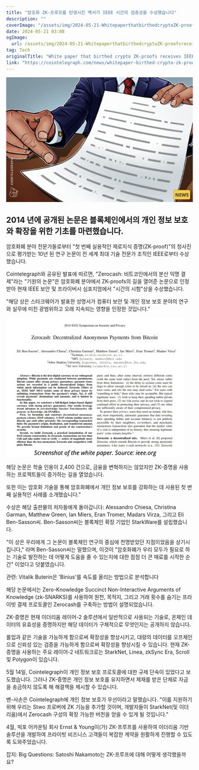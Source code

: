 ```yaml
---
title: "암호화 ZK-프루프를 탄생시킨 백서가 IEEE 시간의 검증상을 수상했습니다"
description: ""
coverImage: "/assets/img/2024-05-21-WhitepaperthatbirthedcryptoZK-proofsreceivesIEEETestofTimeaward_thumbnail.png"
date: 2024-05-21 03:08
ogImage: 
  url: /assets/img/2024-05-21-WhitepaperthatbirthedcryptoZK-proofsreceivesIEEETestofTimeaward_thumbnail.png
tag: Tech
originalTitle: "White paper that birthed crypto ZK-proofs receives IEEE ‘Test of Time’ award"
link: "https://cointelegraph.com/news/whitepaper-birthed-crypto-zk-proofs-receives-ieee-test-of-time-award"
---
```



![2014 년에 발표된 내용](/assets/img/2024-05-21-WhitepaperthatbirthedcryptoZK-proofsreceivesIEEETestofTimeaward_thumbnail.png)

## 2014 년에 공개된 논문은 블록체인에서의 개인 정보 보호와 확장을 위한 기초를 마련했습니다.

암호화폐 분야 전문가들로부터 "첫 번째 실용적인 제로지식 증명(ZK-proof)"의 청사진으로 평가받는 10년 된 연구 논문이 전 세계 최대 기술 전문가 조직인 IEEE로부터 수상했습니다.

Cointelegraph와 공유된 발표에 따르면, "Zerocash: 비트코인에서의 분산 익명 결제"라는 "기원의 논문"은 암호화폐 분야에서 ZK-proofs의 길을 열어준 논문으로 인정받아 현재 IEEE 보안 및 프라이버시 심포지엄에서 "시간의 시험"상을 수상했습니다.

<div class="content-ad"></div>

"해당 상은 스타크웨어가 발표한 성명서가 컴퓨터 보안 및 개인 정보 보호 분야의 연구와 실무에 미친 광범위하고 오래 지속되는 영향을 인정한 것입니다."

![2024-05-21-WhitepaperthatbirthedcryptoZK-proofsreceivesIEEETestofTimeaward_0.png](/assets/img/2024-05-21-WhitepaperthatbirthedcryptoZK-proofsreceivesIEEETestofTimeaward_0.png)

해당 논문은 학술 인용이 2,400 건으로, 금융을 변혁하지는 않았지만 ZK-증명을 사용하는 프로젝트들이 증가하는 길을 열었습니다.

또한 이는 암호화 기술을 통해 암호화폐에서 개인 정보 보호를 강화하는 데 사용된 첫 번째 실용적인 사례를 소개했습니다."

<div class="content-ad"></div>

수상은 해당 출판물의 저자들에게 돌아갑니다: Alessandro Chiesa, Christina Garman, Matthew Green, Ian Miers, Eran Tromer, Madars Virza, 그리고 Eli Ben-Sasson씨. Ben-Sasson씨는 블록체인 확장 기업인 StarkWare를 설립했습니다.

"이 상은 우리에게 그 논문이 블록체인 연구의 중심에 천명받았던 지점이었음을 상기시킵니다," 라며 Ben-Sasson씨는 말했으며, 이것이 "암호화폐가 우리 모두가 필요로 하는 기술로 발전하는 데 어떻게 도움을 줄 수 있는지에 대한 점점 더 큰 매료를 시작한 순간" 이었다고 덧붙였습니다.

관련: Vitalik Buterin은 'Binius'를 속도를 올리는 방법으로 분석합니다

해당 논문에서는 Zero-Knowledge Succinct Non-Interactive Arguments of Knowledge (zk-SNARKS)를 사용하여 원천, 목적지, 그리고 거래 횟수를 숨기는 프라이빗 결제 프로토콜인 Zerocash를 구축하는 방법이 설명되었습니다.

<div class="content-ad"></div>

ZK-증명은 현재 이더리움 레이어-2 솔루션에서 일반적으로 사용되는 기술로, 온체인 데이터의 유효성을 증명하지만 해당 데이터가 구체적으로 무엇인지는 공개하지 않습니다.

롤업과 같은 기술을 가능하게 함으로써 확장성을 향상시키고, 대량의 데이터를 오프체인으로 신뢰성 있는 검증을 가능하게 함으로써 확장성을 향상시킬 수 있습니다. 현재 ZK-증명을 사용하는 주요 레이어-2 네트워크로는 StarkNet, Linea, zkSync Era, Scroll 및 Polygon이 있습니다.

5월 14일, Cointelegraph이 개인 정보 보호 프로토콜에 대한 규제 단속이 있었다고 보도했습니다. 그러나 ZK-증명은 개인 정보 보호를 유지하면서 제재를 받은 단체로 자금을 송금하지 않도록 해 해결책을 제시할 수 있습니다.

벤-사손은 Cointelegraph에 개인 정보 보호가 우선이라고 말했습니다. "이를 지원하기 위해 우리는 Stwo 프로버에 ZK 기능을 추가할 것이며, 개발자들이 StarkNet(및 이더리움)에서 Zerocash 구성의 확장 가능한 버전을 얻을 수 있게 될 것입니다."

<div class="content-ad"></div>

4월, 빅포 어카운팅 회사 Ernst & Young이(가) ZK-프루프를 사용하여 이더리움 기반 솔루션을 개발하여 프라이빗 비즈니스 고객들이 복잡한 계약을 원활하게 진행할 수 있도록 도와주었습니다.

잡지: Big Questions: Satoshi Nakamoto는 ZK-프루프에 대해 어떻게 생각했을까요?